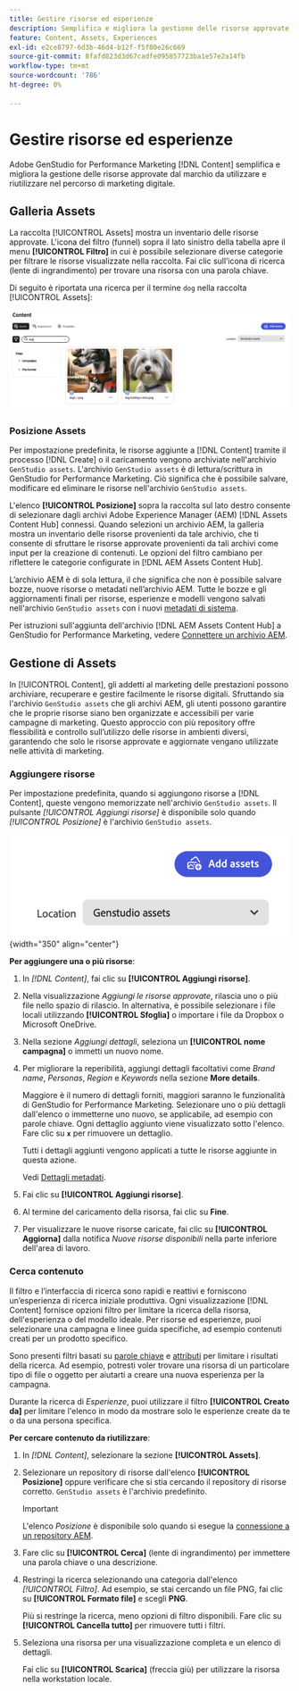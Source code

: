 ```yaml
---
title: Gestire risorse ed esperienze
description: Semplifica e migliora la gestione delle risorse approvate dal marchio da utilizzare e riutilizzare nel percorso di marketing digitale.
feature: Content, Assets, Experiences
exl-id: e2ce8797-6d3b-46d4-b12f-f5f80e26c669
source-git-commit: 8fafd823d3d67cadfe095857723ba1e57e2a14fb
workflow-type: tm+mt
source-wordcount: '786'
ht-degree: 0%

---
```


# Gestire risorse ed esperienze

Adobe GenStudio for Performance Marketing [!DNL Content] semplifica e migliora la gestione delle risorse approvate dal marchio da utilizzare e riutilizzare nel percorso di marketing digitale.

## Galleria Assets

La raccolta [!UICONTROL Assets] mostra un inventario delle risorse approvate. L&#39;icona del filtro (funnel) sopra il lato sinistro della tabella apre il menu **[!UICONTROL Filtro]** in cui è possibile selezionare diverse categorie per filtrare le risorse visualizzate nella raccolta. Fai clic sull’icona di ricerca (lente di ingrandimento) per trovare una risorsa con una parola chiave.

Di seguito è riportata una ricerca per il termine `dog` nella raccolta [!UICONTROL Assets]:

![Visualizzazione Assets con ricerca su cane](../../assets/content-assets.png)

### Posizione Assets

Per impostazione predefinita, le risorse aggiunte a [!DNL Content] tramite il processo [!DNL Create] o il caricamento vengono archiviate nell&#39;archivio `GenStudio assets`. L&#39;archivio `GenStudio assets` è di lettura/scrittura in GenStudio for Performance Marketing. Ciò significa che è possibile salvare, modificare ed eliminare le risorse nell&#39;archivio `GenStudio assets`.

L&#39;elenco **[!UICONTROL Posizione]** sopra la raccolta sul lato destro consente di selezionare dagli archivi Adobe Experience Manager (AEM) [!DNL Assets Content Hub] connessi. Quando selezioni un archivio AEM, la galleria mostra un inventario delle risorse provenienti da tale archivio, che ti consente di sfruttare le risorse approvate provenienti da tali archivi come input per la creazione di contenuti. Le opzioni del filtro cambiano per riflettere le categorie configurate in [!DNL AEM Assets Content Hub].

L’archivio AEM è di sola lettura, il che significa che non è possibile salvare bozze, nuove risorse o metadati nell’archivio AEM. Tutte le bozze e gli aggiornamenti finali per risorse, esperienze e modelli vengono salvati nell&#39;archivio `GenStudio assets` con i nuovi [metadati di sistema](asset-details.md#system-metadata).

Per istruzioni sull&#39;aggiunta dell&#39;archivio [!DNL AEM Assets Content Hub] a GenStudio for Performance Marketing, vedere [Connettere un archivio AEM](connect-aem-repo.md).

## Gestione di Assets

In [!UICONTROL Content], gli addetti al marketing delle prestazioni possono archiviare, recuperare e gestire facilmente le risorse digitali. Sfruttando sia l&#39;archivio `GenStudio assets` che gli archivi AEM, gli utenti possono garantire che le proprie risorse siano ben organizzate e accessibili per varie campagne di marketing. Questo approccio con più repository offre flessibilità e controllo sull’utilizzo delle risorse in ambienti diversi, garantendo che solo le risorse approvate e aggiornate vengano utilizzate nelle attività di marketing.

### Aggiungere risorse

Per impostazione predefinita, quando si aggiungono risorse a [!DNL Content], queste vengono memorizzate nell&#39;archivio `GenStudio assets`. Il pulsante _[!UICONTROL Aggiungi risorse]_ è disponibile solo quando _[!UICONTROL Posizione]_ è l&#39;archivio `GenStudio assets`.

![Campo posizione](../../assets/content-location.png){width="350" align="center"}

**Per aggiungere una o più risorse**:

1. In _[!DNL Content]_, fai clic su **[!UICONTROL Aggiungi risorse]**.

1. Nella visualizzazione _Aggiungi le risorse approvate_, rilascia uno o più file nello spazio di rilascio. In alternativa, è possibile selezionare i file locali utilizzando **[!UICONTROL Sfoglia]** o importare i file da Dropbox o Microsoft OneDrive.

1. Nella sezione _Aggiungi dettagli_, seleziona un **[!UICONTROL nome campagna]** o immetti un nuovo nome.

1. Per migliorare la reperibilità, aggiungi dettagli facoltativi come _Brand name_, _Personas_, _Region_ e _Keywords_ nella sezione **More details**.

   Maggiore è il numero di dettagli forniti, maggiori saranno le funzionalità di GenStudio for Performance Marketing. Selezionare uno o più dettagli dall&#39;elenco o immetterne uno nuovo, se applicabile, ad esempio con parole chiave. Ogni dettaglio aggiunto viene visualizzato sotto l&#39;elenco. Fare clic su **`x`** per rimuovere un dettaglio.

   Tutti i dettagli aggiunti vengono applicati a tutte le risorse aggiunte in questa azione.

   Vedi [Dettagli metadati](/help/user-guide/content/asset-details.md#system-metadata).

1. Fai clic su **[!UICONTROL Aggiungi risorse]**.

1. Al termine del caricamento della risorsa, fai clic su **Fine**.

1. Per visualizzare le nuove risorse caricate, fai clic su **[!UICONTROL Aggiorna]** dalla notifica _Nuove risorse disponibili_ nella parte inferiore dell&#39;area di lavoro.

<!-- 
In the future, need guidance on template upload errors. For now, the UI just says error.
-->

### Cerca contenuto

Il filtro e l’interfaccia di ricerca sono rapidi e reattivi e forniscono un’esperienza di ricerca iniziale produttiva. Ogni visualizzazione [!DNL Content] fornisce opzioni filtro per limitare la ricerca della risorsa, dell&#39;esperienza o del modello ideale. Per risorse ed esperienze, puoi selezionare una campagna e linee guida specifiche, ad esempio contenuti creati per un prodotto specifico.

Sono presenti filtri basati su [parole chiave](asset-details.md#user-defined-metadata) e [attributi](/help/user-guide/insights/attributes.md) per limitare i risultati della ricerca. Ad esempio, potresti voler trovare una risorsa di un particolare tipo di file o oggetto per aiutarti a creare una nuova esperienza per la campagna.

Durante la ricerca di _Esperienze_, puoi utilizzare il filtro **[!UICONTROL Creato da]** per limitare l&#39;elenco in modo da mostrare solo le esperienze create da te o da una persona specifica.

**Per cercare contenuto da riutilizzare**:

1. In _[!DNL Content]_, selezionare la sezione **[!UICONTROL Assets]**.

1. Selezionare un repository di risorse dall&#39;elenco **[!UICONTROL Posizione]** oppure verificare che si stia cercando il repository di risorse corretto. `GenStudio assets` è l&#39;archivio predefinito.

   >[!IMPORTANT]
   >
   >L&#39;elenco _Posizione_ è disponibile solo quando si esegue la [connessione a un repository AEM](connect-aem-repo.md).

1. Fare clic su **[!UICONTROL Cerca]** (lente di ingrandimento) per immettere una parola chiave o una descrizione.

1. Restringi la ricerca selezionando una categoria dall&#39;elenco _[!UICONTROL Filtro]_. Ad esempio, se stai cercando un file PNG, fai clic su **[!UICONTROL Formato file]** e scegli **PNG**.

   Più si restringe la ricerca, meno opzioni di filtro disponibili. Fare clic su **[!UICONTROL Cancella tutto]** per rimuovere tutti i filtri.

1. Seleziona una risorsa per una visualizzazione completa e un elenco di dettagli.

   Fai clic su **[!UICONTROL Scarica]** (freccia giù) per utilizzare la risorsa nella workstation locale.
